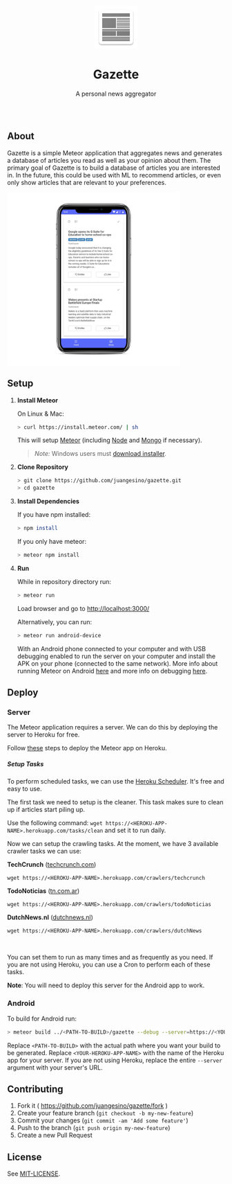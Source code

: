 <p align='center'><img width="100" src='resources/icons/mipmap-xxxhdpi/icon.png'/></p>
<h1 align="center">Gazette</h1>
<p align="center">A personal news aggregator</p>
<br />
<br />

## About

Gazette is a simple Meteor application that aggregates news and generates a database of articles you read as well as your opinion about them. The primary goal of Gazette is to build a database of articles you are interested in. In the future, this could be used with ML to recommend articles, or even only show articles that are relevant to your preferences.

<img src="resources/mockups/mockup.png" alt="Mockup" width="400" align="center" />

## Setup

1. **Install Meteor**

    On Linux & Mac:

    ```sh
    > curl https://install.meteor.com/ | sh
    ```

    This will setup [Meteor](http://github.com/meteor/meteor) (including [Node](https://github.com/nodejs/node) and [Mongo](https://github.com/mongodb/mongo) if necessary).

    > _Note:_ Windows users must [download installer](https://www.meteor.com/install).

2. **Clone Repository**

    ```sh
    > git clone https://github.com/juangesino/gazette.git
    > cd gazette
    ```

3. **Install Dependencies**

    If you have npm installed:

    ```sh
    > npm install
    ```

    If you only have meteor:

    ```sh
    > meteor npm install
    ```

4. **Run**

    While in repository directory run:

    ```sh
    > meteor run
    ```

    Load browser and go to [http://localhost:3000/](http://localhost:3000/)

    Alternatively, you can run:

    ```sh
    > meteor run android-device
    ```

    With an Android phone connected to your computer and with USB debugging enabled to run the server on your computer and install the APK on your phone (connected to the same network). More info about running Meteor on Android <a href="https://guide.meteor.com/mobile.html#running-on-android" target="_blank">here</a> and more info on debugging <a href="https://guide.meteor.com/mobile.html#remote-debugging-android" target="_blank">here</a>.

## Deploy

### Server

The Meteor application requires a server. We can do this by deploying the server to Heroku for free.

Follow <a href="https://medium.com/@leonardykris/how-to-run-a-meteor-js-application-on-heroku-in-10-steps-7aceb12de234#.lmg8s462o" target="_blank">these</a> steps to deploy the Meteor app on Heroku.

##### Setup Tasks

To perform scheduled tasks, we can use the <a href="https://elements.heroku.com/addons/scheduler" target="_blank">Heroku Scheduler</a>. It's free and easy to use.

The first task we need to setup is the cleaner. This task makes sure to clean up if articles start piling up.

Use the following command: `wget https://<HEROKU-APP-NAME>.herokuapp.com/tasks/clean` and set it to run daily.

Now we can setup the crawling tasks. At the moment, we have 3 available crawler tasks we can use:

**TechCrunch** ([techcrunch.com](https://techcrunch.com/))

```
wget https://<HEROKU-APP-NAME>.herokuapp.com/crawlers/techcrunch
```

**TodoNoticias** ([tn.com.ar](https://tn.com.ar/))

```
wget https://<HEROKU-APP-NAME>.herokuapp.com/crawlers/todoNoticias
```

**DutchNews.nl** ([dutchnews.nl](https://www.dutchnews.nl/))

```
wget https://<HEROKU-APP-NAME>.herokuapp.com/crawlers/dutchNews
```

<br>

You can set them to run as many times and as frequently as you need. If you are not using Heroku, you can use a Cron to perform each of these tasks.

**Note**: You will need to deploy this server for the Android app to work.

### Android

To build for Android run:

```sh
> meteor build ../<PATH-TO-BUILD>/gazette --debug --server=https://<YOUR-HEROKU-APP-NAME>.herokuapp.com/
```

Replace `<PATH-TO-BUILD>` with the actual path where you want your build to be generated.
Replace `<YOUR-HEROKU-APP-NAME>` with the name of the Heroku app for your server. If you are not using Heroku, replace the entire `--server` argument with your server's URL.

## Contributing

1. Fork it ( https://github.com/juangesino/gazette/fork )
2. Create your feature branch (`git checkout -b my-new-feature`)
3. Commit your changes (`git commit -am 'Add some feature'`)
4. Push to the branch (`git push origin my-new-feature`)
5. Create a new Pull Request

## License

See [MIT-LICENSE](https://github.com/juangesino/gazette/blob/master/LICENSE).
